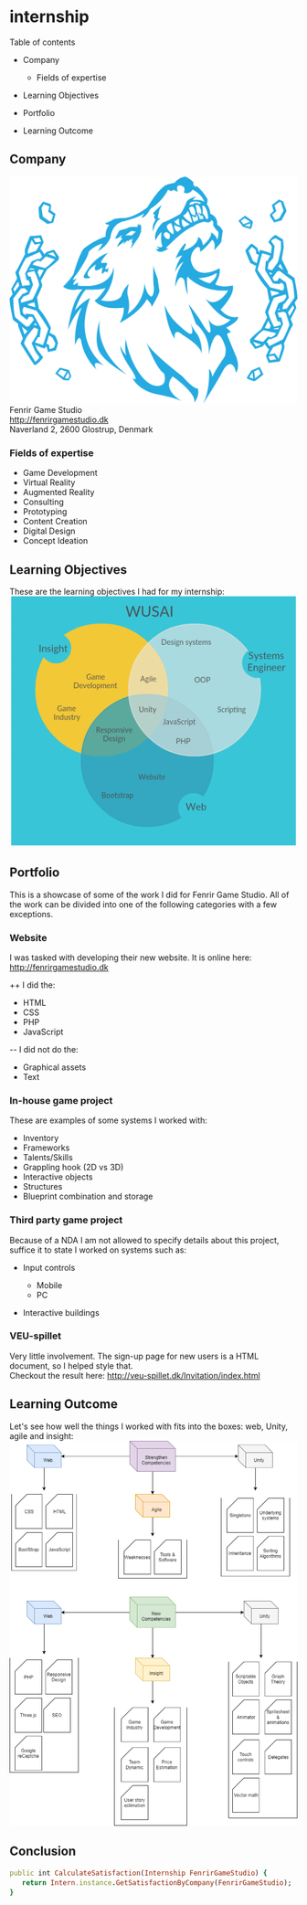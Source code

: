 # internship
Table of contents
* Company

  * Fields of expertise
* Learning Objectives
* Portfolio
* Learning Outcome

## Company
![](Fenrir_Logo_blue.png)  
Fenrir Game Studio  
http://fenrirgamestudio.dk  
Naverland 2, 2600 Glostrup, Denmark  

### Fields of expertise
* Game Development
* Virtual Reality
* Augmented Reality
* Consulting
* Prototyping
* Content Creation
* Digital Design
* Concept Ideation

## Learning Objectives
These are the learning objectives I had for my internship:  
![](vennmodel.PNG)

## Portfolio
This is a showcase of some of the work I did for Fenrir Game Studio. All of the work can be divided into one of the following categories with a few exceptions.
### Website
I was tasked with developing their new website. It is online here: http://fenrirgamestudio.dk 

++ I did the:
* HTML
* CSS
* PHP
* JavaScript

-- I did not do the:  

* Graphical assets
* Text  
### In-house game project
These are examples of some systems I worked with:  
* Inventory
* Frameworks
* Talents/Skills
* Grappling hook (2D vs 3D)
* Interactive objects
* Structures
* Blueprint combination and storage
### Third party game project
Because of a NDA I am not allowed to specify details about this project, suffice it to state I worked on systems such as:
* Input controls

  * Mobile
  * PC
* Interactive buildings
### VEU-spillet
Very little involvement. The sign-up page for new users is a HTML document, so I helped style that.  
Checkout the result here: http://veu-spillet.dk/Invitation/index.html
## Learning Outcome
Let's see how well the things I worked with fits into the boxes: web, Unity, agile and insight:  
![](learning_objectives.PNG)

## Conclusion
```ruby
public int CalculateSatisfaction(Internship FenrirGameStudio) {
   return Intern.instance.GetSatisfactionByCompany(FenrirGameStudio);
}
```
